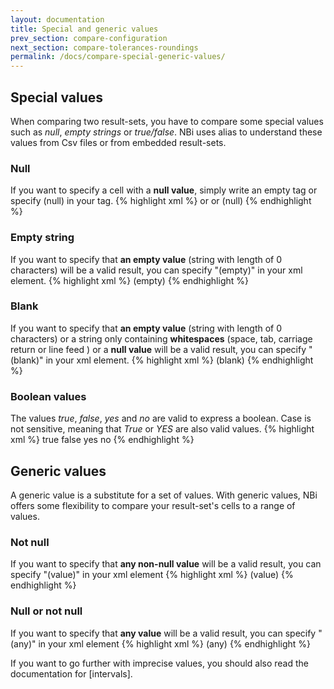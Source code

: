 ```yaml
---
layout: documentation
title: Special and generic values
prev_section: compare-configuration
next_section: compare-tolerances-roundings
permalink: /docs/compare-special-generic-values/
---
```

## Special values

When comparing two result-sets, you have to compare some special values such as *null*, *empty strings* or *true/false*. NBi uses alias to understand these values from Csv files or from embedded result-sets.

### Null

If you want to specify a cell with a **null value**, simply write an empty tag or specify (null) in your tag.
{% highlight xml %}
<cell/>
or
<cell></cell>
or
<cell>(null)</cell>
{% endhighlight %}

### Empty string

If you want to specify that **an empty value** (string with length of 0 characters) will be a valid result, you can specify "(empty)" in your xml element.
{% highlight xml %}
<cell>(empty)</cell>
{% endhighlight %}

### Blank

If you want to specify that **an empty value** (string with length of 0 characters) or a string only containing **whitespaces** (space, tab, carriage return or line feed ) or a **null value** will be a valid result, you can specify "(blank)" in your xml element.
{% highlight xml %}
<cell>(blank)</cell>
{% endhighlight %}

### Boolean values

The values *true*, *false*, *yes* and *no* are valid to express a boolean. Case is not sensitive, meaning that *True* or *YES* are also valid values.
{% highlight xml %}
<cell>true</cell>
<cell>false</cell>
<cell>yes</cell>
<cell>no</cell>
{% endhighlight %}

## Generic values

A generic value is a substitute for a set of values. With generic values, NBi offers some flexibility to compare your result-set's cells to a range of values.

### Not null

If you want to specify that **any non-null value** will be a valid result, you can specify "(value)" in your xml element
{% highlight xml %}
<cell>(value)</cell>
{% endhighlight %}

### Null or not null

If you want to specify that **any value** will be a valid result, you can specify "(any)" in your xml element
{% highlight xml %}
<cell>(any)</cell>
{% endhighlight %}

If you want to go further with imprecise values, you should also read the documentation for [intervals].
